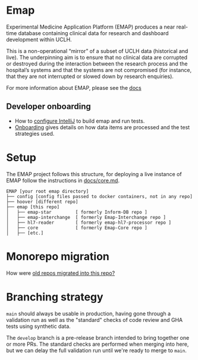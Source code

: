 # Emap

Experimental Medicine Application Platform (EMAP) produces a near real-time database 
containing clinical data for research and dashboard development within UCLH. 

This is a non-operational “mirror” of a subset of UCLH data (historical and live). 
The underpinning aim is to ensure that no clinical data are corrupted or destroyed during the interaction 
between the research process and the hospital’s systems and that the systems are not compromised 
(for instance, that they are not interrupted or slowed down by research enquiries).

For more information about EMAP, please see the [docs](https://github.com/SAFEHR-data/emap/tree/main/docs)

## Developer onboarding

- How to [configure IntelliJ](docs/dev/intellij.md) to build emap and run tests.
- [Onboarding](docs/dev/onboarding.md) gives details on how data items are processed and the test strategies used.

# Setup

The EMAP project follows this structure, for deploying a live instance of EMAP follow the instructions
in [docs/core.md](docs/core.md).

```
EMAP [your root emap directory]
├── config [config files passed to docker containers, not in any repo]
├── hoover [different repo]
├── emap [this repo]
│   ├── emap-star         [ formerly Inform-DB repo ]
│   ├── emap-interchange  [ formerly Emap-Interchange repo ]
│   ├── hl7-reader        [ formerly emap-hl7-processor repo ]
│   ├── core              [ formerly Emap-Core repo ]
│   ├── [etc.]
```

# Monorepo migration

How were [old repos migrated into this repo?](docs/dev/migration.md)


# Branching strategy

`main` should always be usable in production, having gone through a validation run as well as the "standard" checks
of code review and GHA tests using synthetic data.

The `develop` branch is a pre-release branch intended to bring together one or more PRs. The standard checks
 are performed when merging into here, but we can delay the full validation run until we're ready to merge to `main`.

